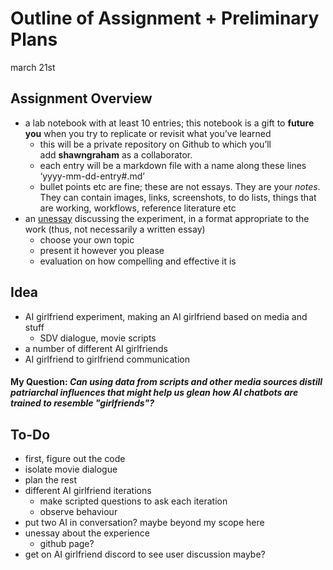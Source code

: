 # Outline of Assignment + Preliminary Plans
march 21st
## Assignment Overview
- a lab notebook with at least 10 entries; this notebook is a gift to **future you** when you try to replicate or revisit what you’ve learned
    - this will be a private repository on Github to which you’ll add **shawngraham** as a collaborator.
    - each entry will be a markdown file with a name along these lines ‘yyyy-mm-dd-entry#.md’
    - bullet points etc are fine; these are not essays. They are your _notes_. They can contain images, links, screenshots, to do lists, things that are working, workflows, reference literature etc
- an [unessay](https://people.uleth.ca/~daniel.odonnell/teaching/the-unessay) discussing the experiment, in a format appropriate to the work (thus, not necessarily a written essay)
	- choose your own topic
	- present it however you please
	- evaluation on how compelling and effective it is

## Idea
- AI girlfriend experiment, making an AI girlfriend based on media and stuff
	- SDV dialogue, movie scripts
- a number of different AI girlfriends
- AI girlfriend to girlfriend communication

#### My Question: *Can using data from scripts and other media sources distill patriarchal influences that might help us glean how AI chatbots are trained to resemble "girlfriends"?*

## To-Do
- first, figure out the code
- isolate movie dialogue
- plan the rest
- different AI girlfriend iterations
	- make scripted questions to ask each iteration
	- observe behaviour
- put two AI in conversation? maybe beyond my scope here
- unessay about the experience
	- github page?
- get on AI girlfriend discord to see user discussion maybe?